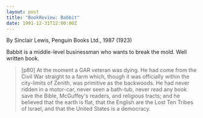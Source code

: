 ```yaml
---
layout: post
title: "BookReview: Babbit"
date: 1991-12-31T12:00:00Z
---
```

By Sinclair Lewis, Penguin Books Ltd., 1987 (1923)

Babbit is a middle-level businessman who wants to break the mold.
Well written book.  


> [p80] At the moment a GAR veteran was dying.  He had come from the
> Civil War straight to a farm which, though it was officially within
> the city-limits of Zenith, was primitive as the backwoods.  He had
> never ridden in a motor-car, never seen a bath-tub, never read any
> book save the Bible, McGuffey's readers, and religious tracts; and he
> believed that the earth is flat, that the English are the Lost Ten
> Tribes of Israel, and that the United States is a democracy.
> 



